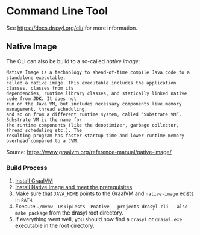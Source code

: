 # Command Line Tool

See https://docs.drasyl.org/cli/ for more information.

## Native Image

The CLI can also be build to a so-called *native image*:

    Native Image is a technology to ahead-of-time compile Java code to a standalone executable,
    called a native image. This executable includes the application classes, classes from its
    dependencies, runtime library classes, and statically linked native code from JDK. It does not
    run on the Java VM, but includes necessary components like memory management, thread scheduling,
    and so on from a different runtime system, called “Substrate VM”. Substrate VM is the name for
    the runtime components (like the deoptimizer, garbage collector, thread scheduling etc.). The
    resulting program has faster startup time and lower runtime memory overhead compared to a JVM.

Source: https://www.graalvm.org/reference-manual/native-image/

### Build Process

1. [Install GraalVM](https://www.graalvm.org/docs/getting-started/)
1. [Install Native Image and meet the prerequisites](https://www.graalvm.org/reference-manual/native-image/#install-native-image)
1. Make sure that `JAVA_HOME` points to the GraalVM and `native-image` exists in `PATH`.
1. Execute `./mvnw -DskipTests -Pnative --projects drasyl-cli --also-make package` from the drasyl
   root directory.
1. If everything went well, you should now find a `drasyl` or `drasyl.exe` executable in the root
   directory.
